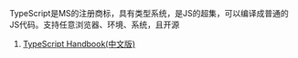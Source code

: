 TypeScript是MS的注册商标，具有类型系统，是JS的超集，可以编译成普通的JS代码。支持任意浏览器、环境、系统，且开源

1. [TypeScript Handbook(中文版)](./1.md)
